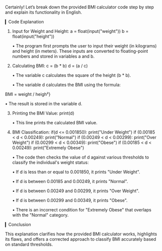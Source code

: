 Certainly! Let’s break down the provided BMI calculator code step by step and explain its functionality in English.

▎Code Explanation

1. Input for Weight and Height:
      a = float(input("weight"))
   b = float(input("height"))
   

   • The program first prompts the user to input their weight (in kilograms) and height (in meters). These inputs are converted to floating-point numbers and stored in variables a and b.

2. Calculating BMI:
      c = (b * b)
   d = (a / c)
   

   • The variable c calculates the square of the height (b * b).

   • The variable d calculates the BMI using the formula:

BMI = weight / heigh²}


• The result is stored in the variable d.

3. Printing the BMI Value:
      print(d)
   

   • This line prints the calculated BMI value.

4. BMI Classification:
      if(d <= 0.001850): print("Under Weight")
   if (0.00185 < d < 0.00249): print("Normal")
   if (0.00249 < d < 0.00299): print("Over Weight")
   if (0.00299 < d < 0.00349): print("Obese")
   if (0.00185 < d < 0.00249): print("Extremely Obese")
   

   • The code then checks the value of d against various thresholds to classify the individual's weight status:

     • If d is less than or equal to 0.001850, it prints "Under Weight".

     • If d is between 0.00185 and 0.00249, it prints "Normal".

     • If d is between 0.00249 and 0.00299, it prints "Over Weight".

     • If d is between 0.00299 and 0.00349, it prints "Obese".

     • There is an incorrect condition for "Extremely Obese" that overlaps with the "Normal" category.

▎Conclusion

This explanation clarifies how the provided BMI calculator works, highlights its flaws, and offers a corrected approach to classify BMI accurately based on standard thresholds.
